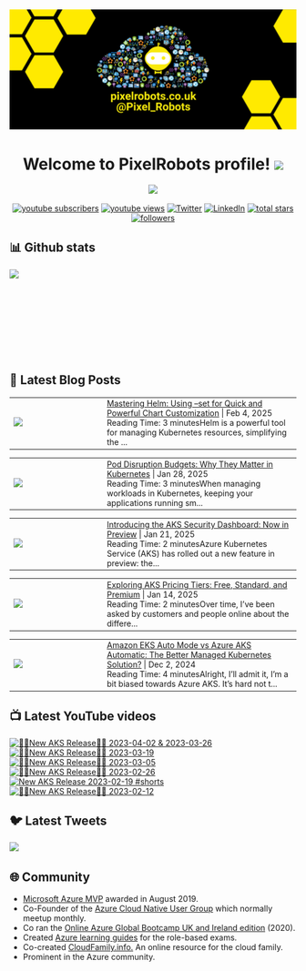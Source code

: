 ## [![PixelRobots header](https://github.com/PixelRobots/PixelRobots/blob/master/images/PixelRobots_Desktop_Wallpaper.png?raw=true)](https://pixelrobots.co.uk)

<h1 align="center">
  Welcome to PixelRobots profile!
  <img src="https://media.giphy.com/media/hvRJCLFzcasrR4ia7z/giphy.gif" width="28">
</h1>

<!-- Typing SVG by DenverCoder1 - https://github.com/DenverCoder1/readme-typing-svg -->
<p align="center">
  <a href="https://github.com/DenverCoder1/readme-typing-svg"><img src="https://readme-typing-svg.herokuapp.com/?lines=Azure%20Advocate%20and%20Microsoft%20MVP;Sysadmin%20at%20heart;15%2B%20years%20of%20IT%20experience;Always%20learning%20new%20things&font=roboto&center=true&width=440&height=45&color=ffea00&vCenter=true&size=22"></a>
</p>


<p align="center">
  <a href="https://www.youtube.com/c/pixelrobots?sub_confirmation=1">
    <img alt="youtube subscribers" title="Subscribe to my YouTube channel" src="https://img.shields.io/youtube/channel/subscribers/UCs6gF5L-7iaoHlTDYpAlgsQ?style=for-the-badge&logo=youtube&logoColor=white&link=https://www.youtube.com/c/pixelrobots?sub_confirmation=1"/></a> 
  <a href="https://www.youtube.com/c/pixelrobots?sub_confirmation=1">
    <img alt="youtube views" title="YouTube views" src="https://img.shields.io/youtube/channel/views/UCs6gF5L-7iaoHlTDYpAlgsQ?style=for-the-badge&logo=youtube&logoColor=white&link=https://www.youtube.com/c/pixelrobots?sub_confirmation=1"/></a> 
  <a href="https://twitter.com/pixel_robots?ref_src=twsrc%5Etfw">
    <img alt="Twitter" title="Twitter" src="https://img.shields.io/twitter/follow/pixel_robots?color=lightblue&label=%40pixel_robots&logo=twitter&logoColor=white&style=for-the-badge"></a>
  <a href="https://www.linkedin.com/in/richard-hooper-uk">
    <img alt="LinkedIn" title="LinkedIn" src="https://img.shields.io/badge/-Richard%20Hooper-blue?style=for-the-badge&logo=Linkedin&logoColor=white/"></a>
  <a href="https://github.com/pixelrobots?tab=repositories&sort=stargazers">
    <img alt="total stars" title="Total stars on GitHub" src="https://img.shields.io/github/stars/pixelrobots?logo=github&logoColor=white&style=for-the-badge"/></a>
  <a href="https://github.com/pixelrobots?tab=followers">
    <img alt="followers" title="Follow me on Github" src="https://img.shields.io/github/followers/pixelrobots?style=for-the-badge&logo=github&logoColor=white"/></a>
</p>


## 📊 Github stats
<p >
  <img align="left" src="https://github-readme-stats.vercel.app/api?username=pixelrobots&show_icons=true&bg_color=ffea00&title_color=000000&text_color=000000&icon_color=ff0000&hide_border=true&count_private=true" />
</p>

</br>
</br>
</br>
</br>
</br>
</br>
</br>
</br>
</br>

## 📝 Latest Blog Posts
<!-- BLOG-POST-LIST:START --><table style="width:100%"><tr><td style="width:150px"><a href="https://pixelrobots.co.uk/2025/02/mastering-helm-using-set-for-quick-and-powerful-chart-customization/?utm_source=rss&utm_medium=rss&utm_campaign=mastering-helm-using-set-for-quick-and-powerful-chart-customization"><img width="280px" src="https://pixelrobots.co.uk/wp-content/uploads/2025/01/thumbnail-360-×-240-px-30.png"></a></td><td><a href="https://pixelrobots.co.uk/2025/02/mastering-helm-using-set-for-quick-and-powerful-chart-customization/?utm_source=rss&utm_medium=rss&utm_campaign=mastering-helm-using-set-for-quick-and-powerful-chart-customization">Mastering Helm: Using –set for Quick and Powerful Chart Customization</a> | Feb 4, 2025 <br> Reading Time:   3 minutesHelm is a powerful tool for managing Kubernetes resources, simplifying the ...</td></tr></table>
<table style="width:100%"><tr><td style="width:150px"><a href="https://pixelrobots.co.uk/2025/01/pod-disruption-budgets-and-why-they-are-important/?utm_source=rss&utm_medium=rss&utm_campaign=pod-disruption-budgets-and-why-they-are-important"><img width="280px" src="https://pixelrobots.co.uk/wp-content/uploads/2025/01/thumbnail-360-×-240-px-29.png"></a></td><td><a href="https://pixelrobots.co.uk/2025/01/pod-disruption-budgets-and-why-they-are-important/?utm_source=rss&utm_medium=rss&utm_campaign=pod-disruption-budgets-and-why-they-are-important">Pod Disruption Budgets: Why They Matter in Kubernetes</a> | Jan 28, 2025 <br> Reading Time:   3 minutesWhen managing workloads in Kubernetes, keeping your applications running sm...</td></tr></table>
<table style="width:100%"><tr><td style="width:150px"><a href="https://pixelrobots.co.uk/2025/01/introducing-the-aks-security-dashboard-now-in-preview/?utm_source=rss&utm_medium=rss&utm_campaign=introducing-the-aks-security-dashboard-now-in-preview"><img width="280px" src="https://pixelrobots.co.uk/wp-content/uploads/2025/01/thumbnail-360-×-240-px-28.png"></a></td><td><a href="https://pixelrobots.co.uk/2025/01/introducing-the-aks-security-dashboard-now-in-preview/?utm_source=rss&utm_medium=rss&utm_campaign=introducing-the-aks-security-dashboard-now-in-preview">Introducing the AKS Security Dashboard: Now in Preview</a> | Jan 21, 2025 <br> Reading Time:   2 minutesAzure Kubernetes Service (AKS) has rolled out a new feature in preview: the...</td></tr></table>
<table style="width:100%"><tr><td style="width:150px"><a href="https://pixelrobots.co.uk/2025/01/exploring-aks-pricing-tiers-free-standard-and-premium/?utm_source=rss&utm_medium=rss&utm_campaign=exploring-aks-pricing-tiers-free-standard-and-premium"><img width="280px" src="https://pixelrobots.co.uk/wp-content/uploads/2025/01/thumbnail-360-×-240-px-27.png"></a></td><td><a href="https://pixelrobots.co.uk/2025/01/exploring-aks-pricing-tiers-free-standard-and-premium/?utm_source=rss&utm_medium=rss&utm_campaign=exploring-aks-pricing-tiers-free-standard-and-premium">Exploring AKS Pricing Tiers: Free, Standard, and Premium</a> | Jan 14, 2025 <br> Reading Time:   2 minutesOver time, I’ve been asked by customers and people online about the differe...</td></tr></table>
<table style="width:100%"><tr><td style="width:150px"><a href="https://pixelrobots.co.uk/2024/12/amazon-eks-auto-mode-vs-azure-aks-automatic-the-better-managed-kubernetes-solution/?utm_source=rss&utm_medium=rss&utm_campaign=amazon-eks-auto-mode-vs-azure-aks-automatic-the-better-managed-kubernetes-solution"><img width="280px" src="https://pixelrobots.co.uk/wp-content/uploads/2024/12/thumbnail-360-×-240-px-26.png"></a></td><td><a href="https://pixelrobots.co.uk/2024/12/amazon-eks-auto-mode-vs-azure-aks-automatic-the-better-managed-kubernetes-solution/?utm_source=rss&utm_medium=rss&utm_campaign=amazon-eks-auto-mode-vs-azure-aks-automatic-the-better-managed-kubernetes-solution">Amazon EKS Auto Mode vs Azure AKS Automatic: The Better Managed Kubernetes Solution?</a> | Dec 2, 2024 <br> Reading Time:   4 minutesAlright, I’ll admit it, I’m a bit biased towards Azure AKS. It’s hard not t...</td></tr></table>
<!-- BLOG-POST-LIST:END -->

## 📺 Latest YouTube videos
<!-- BEGIN YOUTUBE-CARDS -->
[![🚨📢New AKS Release📢🚨 2023-04-02 & 2023-03-26](https://ytcards.demolab.com/?id=JZ7A1eZcXLM&title=%F0%9F%9A%A8%F0%9F%93%A2New+AKS+Release%F0%9F%93%A2%F0%9F%9A%A8+2023-04-02+%26+2023-03-26&lang=en&timestamp=1681319768&background_color=%230d1117&title_color=%23ffffff&stats_color=%23dedede&max_title_lines=1&width=250&border_radius=5 "🚨📢New AKS Release📢🚨 2023-04-02 & 2023-03-26")](https://www.youtube.com/watch?v=JZ7A1eZcXLM)
[![🚨📢New AKS Release📢🚨 2023-03-19](https://ytcards.demolab.com/?id=vbJK-_5ZPns&title=%F0%9F%9A%A8%F0%9F%93%A2New+AKS+Release%F0%9F%93%A2%F0%9F%9A%A8+2023-03-19&lang=en&timestamp=1680115411&background_color=%230d1117&title_color=%23ffffff&stats_color=%23dedede&max_title_lines=1&width=250&border_radius=5 "🚨📢New AKS Release📢🚨 2023-03-19")](https://www.youtube.com/watch?v=vbJK-_5ZPns)
[![🚨📢New AKS Release📢🚨 2023-03-05](https://ytcards.demolab.com/?id=P65MP0XRuxI&title=%F0%9F%9A%A8%F0%9F%93%A2New+AKS+Release%F0%9F%93%A2%F0%9F%9A%A8+2023-03-05&lang=en&timestamp=1678955130&background_color=%230d1117&title_color=%23ffffff&stats_color=%23dedede&max_title_lines=1&width=250&border_radius=5 "🚨📢New AKS Release📢🚨 2023-03-05")](https://www.youtube.com/watch?v=P65MP0XRuxI)
[![🚨📢New AKS Release📢🚨 2023-02-26](https://ytcards.demolab.com/?id=W3BUE-uoLRo&title=%F0%9F%9A%A8%F0%9F%93%A2New+AKS+Release%F0%9F%93%A2%F0%9F%9A%A8+2023-02-26&lang=en&timestamp=1677838392&background_color=%230d1117&title_color=%23ffffff&stats_color=%23dedede&max_title_lines=1&width=250&border_radius=5 "🚨📢New AKS Release📢🚨 2023-02-26")](https://www.youtube.com/watch?v=W3BUE-uoLRo)
[![New AKS Release 2023-02-19 #shorts](https://ytcards.demolab.com/?id=E1USlyXcmQ8&title=New+AKS+Release+2023-02-19+%23shorts&lang=en&timestamp=1677421524&background_color=%230d1117&title_color=%23ffffff&stats_color=%23dedede&max_title_lines=1&width=250&border_radius=5 "New AKS Release 2023-02-19 #shorts")](https://www.youtube.com/watch?v=E1USlyXcmQ8)
[![🚨📢New AKS Release📢🚨 2023-02-12](https://ytcards.demolab.com/?id=iBYAUbdsX7w&title=%F0%9F%9A%A8%F0%9F%93%A2New+AKS+Release%F0%9F%93%A2%F0%9F%9A%A8+2023-02-12&lang=en&timestamp=1676967703&background_color=%230d1117&title_color=%23ffffff&stats_color=%23dedede&max_title_lines=1&width=250&border_radius=5 "🚨📢New AKS Release📢🚨 2023-02-12")](https://www.youtube.com/watch?v=iBYAUbdsX7w)
<!-- END YOUTUBE-CARDS -->


## 🐦 Latest Tweets


[<img src="https://img.shields.io/badge/-Follow-blue?style=for-the-badge&logo=twitter&logoColor=white"/>](https://twitter.com/pixel_robots?ref_src=twsrc%5Etfw")



## :globe_with_meridians: Community
- <a href="https://mvp.microsoft.com/en-us/PublicProfile/5003450?fullName=Richard%20Hooper=1">Microsoft Azure MVP</a> awarded in August 2019.
- Co-Founder of the <a href="https://azurecloudnative.io/">Azure Cloud Native User Group</a> which normally meetup monthly.
- Co ran the <a href="https://www.youtube.com/channel/UC6SpVz6lkAbOjAlvMxL8TmA">Online Azure Global Bootcamp UK and Ireland edition</a> (2020).
- Created <a href="https://github.com/PixelRobots/Azure-Study-Guides">Azure learning guides</a> for the role-based exams.
- Co-created <a href="https://cloudfamily.info/">CloudFamily.info.</a> An online resource for the cloud family.
- Prominent in the Azure community.

<!--
### 💻 Projects
- 


### 📖 Azure Learning Resources
- 

### 📫 Where to find me
- <a href="https://pixelrobots.co.uk">Blog</a>
- <a href="https://twitter.com/Pixel_Robots">Twitter</a>
- <a href="https://www.youtube.com/channel/UCs6gF5L-7iaoHlTDYpAlgsQ/">YouTube</a>
- <a href="https://www.linkedin.com/in/richard-hooper-598a1412/">LinkedIn</a>
-->
